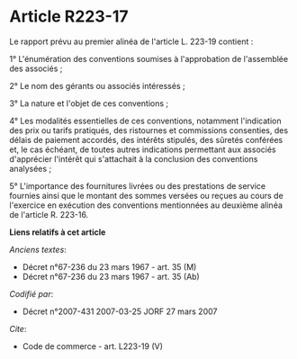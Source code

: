 # Article R223-17

Le rapport prévu au premier alinéa de l'article L. 223-19 contient : 

1° L'énumération des conventions soumises à l'approbation de l'assemblée des associés ; 

2° Le nom des gérants ou associés intéressés ; 

3° La nature et l'objet de ces conventions ; 

4° Les modalités essentielles de ces conventions, notamment l'indication des prix ou tarifs pratiqués, des ristournes et
commissions consenties, des délais de paiement accordés, des intérêts stipulés, des sûretés conférées et, le cas échéant, de
toutes autres indications permettant aux associés d'apprécier l'intérêt qui s'attachait à la conclusion des conventions
analysées ; 

5° L'importance des fournitures livrées ou des prestations de service fournies ainsi que le montant des sommes versées ou
reçues au cours de l'exercice en exécution des conventions mentionnées au deuxième alinéa de l'article R. 223-16.

**Liens relatifs à cet article**

_Anciens textes_:

  - Décret n°67-236 du 23 mars 1967 - art. 35 (M)
  - Décret n°67-236 du 23 mars 1967 - art. 35 (Ab)

_Codifié par_:

  - Décret n°2007-431 2007-03-25 JORF 27 mars 2007

_Cite_:

  - Code de commerce - art. L223-19 (V)
